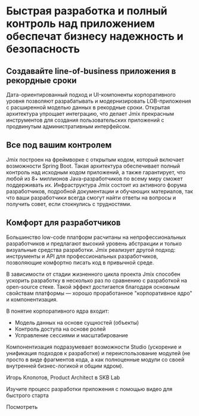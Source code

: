 # Быстрая разработка и полный контроль над приложением обеспечат бизнесу надежность и безопасность 

## Создавайте line-of-business приложения в рекордные сроки
Дата-ориентированный подход и UI-компоненты корпоративного уровня позволяют разрабатывать и модернизировать LOB-приложения с расширенной моделью данных в рекордные сроки. Открытая архитектура упрощает интеграцию, что делает Jmix прекрасным инструментов для создания пользовательских приложений с продвинутым административным интерфейсом.

## Все под вашим контролем
Jmix построен на фреймворке с открытым кодом, который включает возможности Spring Boot. Такая архитектура обеспечивает полный контроль над исходным кодом приложений, а также гарантирует, что любой из 8+ миллионов Java-разработчиков по всему миру сможет поддерживать их. Инфраструктура Jmix состоит из активного форума разработчиков, подробной документации и обучающих материалов, так что ваши разработчики всегда смогут найти ответы на вопросы и получить совет, если стокнулись с трудностями.

## Комфорт для разработчиков

Большинство low-code платформ расчитаны на непрофессиональных разработчиков и предлагают высокий уровень абстракции и только визуальные средства разработки. Jmix реализует другой подход: инструменты и API для профессиональных разработчиков, позволяющие комфортно писать код в привычной среде.



В зависимости от стадии жизненного цикла проекта Jmix способен ускорить разработку в несколько раз по сравнению с разработкой на open-source стеке. Такой эффект достигается благодаря основным свойствам платформы — хорошо проработанное "корпоративное ядро" и компонентизация.

В понятие корпоративного ядра входит:

- Модель данных на основе сущностей (объекты)
- Контроль доступа на основе ролей
- Усправление сессиями и масштабирование

Компонентизация подразумевает возможности Studio (ускорение и унификация подходов к разработке) и переиспользование модулей (не просто в виде фрагментов кода, а как полноценные модули со своей внутренней бизнес-логикой и общим ядром).

Игорь Клопотов, Product Architect в SKB Lab


Изучите процесс разработки приложения с помощью видео для быстрого старта

Посмотреть
